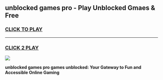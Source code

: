 
## unblocked games pro - Play Unblocked Gmaes & Free
<h3>
<a href="https://news.freeplayer.one?title=unblocked_games_pro&ref=16F">CLICK TO PLAY</a></h3>
<hr>

<h3>
<a href="https://news.freeplayer.one?title=unblocked_games_pro&ref=16F">CLICK 2 PLAY</a>
  
</h3>

<a href="https://news.freeplayer.one?title=unblocked_games_pro&ref=16F/"><img src="https://clearcache.store/games.png"></a>


**unblocked games pro games unblocked: Your Gateway to Fun and Accessible Online Gaming**
